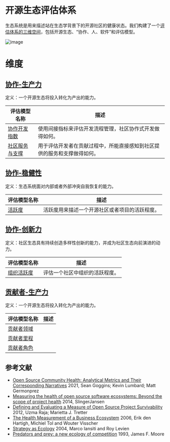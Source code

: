 # 开源生态评估体系

生态系统是用来描述站在生态学背景下的开源社区的健康状态。我们构建了一个[评估体系的三维空间](https://compass.gitee.com/zh/blog/2023/12/08/open-source-eco2/open-source-eco2)，包括开源生态、“协作、人、软件”和评估模型。

![image](https://github.com/oss-compass/docs-zh/assets/53640896/25685eb6-505e-4f20-a01c-8b666ce7b00a)

# 维度

## [**协作-生产力**](./collaboration/productivity/README.md)

定义：一个开源生态将投入转化为产出的能力。

| 评估模型名称 | 描述 |
| --- | --- |
| [协作开发指数](./collaboration/productivity/collaboration-development-index.md) | 使用间接指标来评估开发流程管理，社区协作式开发做得如何。 |
| [社区服务与支撑](./collaboration/productivity/community-service-and-support.md#community-service-and-support) | 用于评估开发者在贡献过程中，所能直接感知到社区提供的服务和支撑做得如何。 |

## [**协作-稳健性**](./collaboration/robustness/README.md)

定义：生态系统面对内部或者外部冲突自我恢复的能力。

| 评估模型名称 | 描述 |
| --- | --- |
| [活跃度](./collaboration/robustness/activity.md#activity) | 活跃度用来描述一个开源社区或者项目的活跃程度。 |

## [**协作-创新力**](./collaboration/niche-creation/README.md)

定义：社区生态具有持续创造多样性创新的能力，并成为社区生态向前演进的动力。

| 评估模型名称 | 描述 |
| --- | --- |
| [组织活跃度](./collaboration/niche-creation/organization-activity.md#organizations-activity) | 评估一个社区中组织的活跃程度。 |

## [**贡献者-生产力**](./people/productivity/README.md)

定义：一个开源生态将投入转化为产出的能力。

| 评估模型名称 | 描述 |
| --- | --- |
| [贡献者领域](./people/productivity/contributor-domain-persona.md) |  |
| [贡献者里程](./people/productivity/contributor-milestone-persona.md) |  |
| [贡献者角色](./people/productivity/contributor-role-persona.md) |  |


## 参考文献

* [Open Source Community Health: Analytical Metrics and Their Corresponding Narratives](https://ieeexplore.ieee.org/abstract/document/9474775) 2021, Sean Goggins; Kevin Lumbard; Matt Germonprez
* [Measuring the health of open source software ecosystems: Beyond the scope of project health](https://www.sciencedirect.com/science/article/pii/S0950584914000871) 2014, SlingerJansen
* [Defining and Evaluating a Measure of Open Source Project Survivability](https://ieeexplore.ieee.org/abstract/document/6127835) 2012, Uzma Raja; Marietta J. Tretter
* [The Health Measurement of a Business Ecosystem](https://www.researchgate.net/profile/Erik-Hartigh/publication/288583566_Measuring_the_health_of_a_business_ecosystem/links/57b6ef7a08ae2fc031fd87d3/Measuring-the-health-of-a-business-ecosystem.pdf) 2006, Erik den Hartigh, Michiel Tol and Wouter Visscher
* [Strategy as Ecology](https://hbr.org/2004/03/strategy-as-ecology) 2004, Marco Iansiti and Roy Levien
* [Predators and prey: a new ecology of competition](http://blogs.harvard.edu/jim/files/2010/04/Predators-and-Prey.pdf) 1993, James F. Moore
